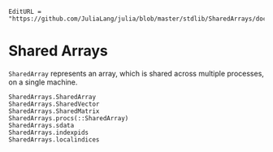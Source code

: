 ```@meta
EditURL = "https://github.com/JuliaLang/julia/blob/master/stdlib/SharedArrays/docs/src/index.md"
```

# Shared Arrays

`SharedArray` represents an array, which is shared across multiple processes, on a single machine.

```@docs
SharedArrays.SharedArray
SharedArrays.SharedVector
SharedArrays.SharedMatrix
SharedArrays.procs(::SharedArray)
SharedArrays.sdata
SharedArrays.indexpids
SharedArrays.localindices
```
